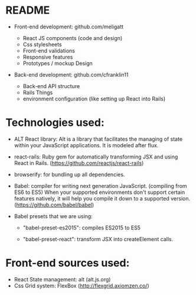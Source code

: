 # README

- Front-end development: github.com/meligatt

  - React JS components (code and design)
  - Css stylesheets
  - Front-end validations
  - Responsive features
  - Prototypes / mockup Design

- Back-end development: github.com/cfranklin11

  - Back-end API structure
  - Rails Things
  - environment configuration (like setting up React into Rails)

# Technologies used:
- ALT React library: Alt is a library that facilitates the managing of state within your JavaScript applications. It is modeled after flux.

- react-rails: Ruby gem for automatically transforming JSX and using React in Rails. (https://github.com/reactjs/react-rails)

- browserify: for bundling up all dependencies.

- Babel:  compiler for writing next generation JavaScript. (compiling from ES6 to ES5) When your supported environments don't support certain features natively, it will help you compile it down to a supported version. (https://github.com/babel/babel)

- Babel presets that we are using:

  - "babel-preset-es2015": compiles ES2015 to ES5

  - "babel-preset-react": transform JSX into createElement calls.

# Front-end sources used:

* React State management: alt (alt.js.org)
* Css Grid system: FlexBox (http://flexgrid.axiomzen.co/)

